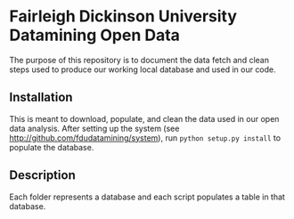 # Fairleigh Dickinson University Datamining Open Data

The purpose of this repository is to document the data fetch and clean steps used to produce our working local database and used in our code.

## Installation

This is meant to download, populate, and clean the data used in our open data analysis. After setting up the system (see http://github.com/fdudatamining/system), run `python setup.py install` to populate the database.

## Description

Each folder represents a database and each script populates a table in that database.
